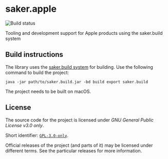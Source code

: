 # saker.apple

![Build status](https://img.shields.io/azure-devops/build/sakerbuild/a2dda9d2-f488-4613-a055-46ea65d7656f/26/master)

Tooling and development support for Apple products using the saker.build system

## Build instructions

The library uses the [saker.build system](https://saker.build) for building. Use the following command to build the project:

```
java -jar path/to/saker.build.jar -bd build export saker.build
```

The project needs to be built on macOS.

## License

The source code for the project is licensed under *GNU General Public License v3.0 only*.

Short identifier: [`GPL-3.0-only`](https://spdx.org/licenses/GPL-3.0-only.html).

Official releases of the project (and parts of it) may be licensed under different terms. See the particular releases for more information.

